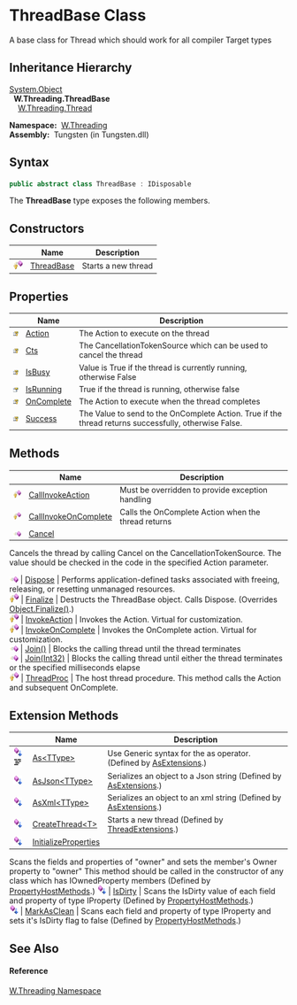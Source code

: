 ThreadBase Class
================
  A base class for Thread which should work for all compiler Target types


Inheritance Hierarchy
---------------------
[System.Object][1]  
  **W.Threading.ThreadBase**  
    [W.Threading.Thread][2]  

  **Namespace:**  [W.Threading][3]  
  **Assembly:**  Tungsten (in Tungsten.dll)

Syntax
------

```csharp
public abstract class ThreadBase : IDisposable
```

The **ThreadBase** type exposes the following members.


Constructors
------------

                    | Name            | Description         
------------------- | --------------- | ------------------- 
![Protected method] | [ThreadBase][4] | Starts a new thread 


Properties
----------

                      | Name            | Description                                                                                           
--------------------- | --------------- | ----------------------------------------------------------------------------------------------------- 
![Protected property] | [Action][5]     | The Action to execute on the thread                                                                   
![Protected property] | [Cts][6]        | The CancellationTokenSource which can be used to cancel the thread                                    
![Protected property] | [IsBusy][7]     | Value is True if the thread is currently running, otherwise False                                     
![Public property]    | [IsRunning][8]  | True if the thread is running, otherwise false                                                        
![Protected property] | [OnComplete][9] | The Action to execute when the thread completes                                                       
![Protected property] | [Success][10]   | The Value to send to the OnComplete Action. True if the thread returns successfully, otherwise False. 


Methods
-------

                    | Name                       | Description                                                                                                                                     
------------------- | -------------------------- | ----------------------------------------------------------------------------------------------------------------------------------------------- 
![Protected method] | [CallInvokeAction][11]     | Must be overridden to provide exception handling                                                                                                
![Protected method] | [CallInvokeOnComplete][12] | Calls the OnComplete Action when the thread returns                                                                                             
![Public method]    | [Cancel][13]               | 
Cancels the thread by calling Cancel on the CancellationTokenSource. The value should be checked in the code in the specified Action parameter.
 
![Public method]    | [Dispose][14]              | Performs application-defined tasks associated with freeing, releasing, or resetting unmanaged resources.                                        
![Protected method] | [Finalize][15]             | Destructs the ThreadBase object. Calls Dispose. (Overrides [Object.Finalize()][16].)                                                            
![Protected method] | [InvokeAction][17]         | Invokes the Action. Virtual for customization.                                                                                                  
![Protected method] | [InvokeOnComplete][18]     | Invokes the OnComplete action. Virtual for customization.                                                                                       
![Public method]    | [Join()][19]               | Blocks the calling thread until the thread terminates                                                                                           
![Public method]    | [Join(Int32)][20]          | Blocks the calling thread until either the thread terminates or the specified milliseconds elapse                                               
![Protected method] | [ThreadProc][21]           | The host thread procedure. This method calls the Action and subsequent OnComplete.                                                              


Extension Methods
-----------------

                                          | Name                       | Description                                                                                                                                                                                                                      
----------------------------------------- | -------------------------- | -------------------------------------------------------------------------------------------------------------------------------------------------------------------------------------------------------------------------------- 
![Public Extension Method]![Code example] | [As&lt;TType>][22]         | Use Generic syntax for the as operator. (Defined by [AsExtensions][23].)                                                                                                                                                         
![Public Extension Method]                | [AsJson&lt;TType>][24]     | Serializes an object to a Json string (Defined by [AsExtensions][23].)                                                                                                                                                           
![Public Extension Method]                | [AsXml&lt;TType>][25]      | Serializes an object to an xml string (Defined by [AsExtensions][23].)                                                                                                                                                           
![Public Extension Method]                | [CreateThread&lt;T>][26]   | Starts a new thread (Defined by [ThreadExtensions][27].)                                                                                                                                                                         
![Public Extension Method]                | [InitializeProperties][28] | 
Scans the fields and properties of "owner" and sets the member's Owner property to "owner" This method should be called in the constructor of any class which has IOwnedProperty members
 (Defined by [PropertyHostMethods][29].) 
![Public Extension Method]                | [IsDirty][30]              | 
Scans the IsDirty value of each field and property of type IProperty
 (Defined by [PropertyHostMethods][29].)                                                                                                                 
![Public Extension Method]                | [MarkAsClean][31]          | 
Scans each field and property of type IProperty and sets it's IsDirty flag to false
 (Defined by [PropertyHostMethods][29].)                                                                                                  


See Also
--------

#### Reference
[W.Threading Namespace][3]  

[1]: http://msdn.microsoft.com/en-us/library/e5kfa45b
[2]: ../Thread/README.md
[3]: ../README.md
[4]: _ctor.md
[5]: Action.md
[6]: Cts.md
[7]: IsBusy.md
[8]: IsRunning.md
[9]: OnComplete.md
[10]: Success.md
[11]: CallInvokeAction.md
[12]: CallInvokeOnComplete.md
[13]: Cancel.md
[14]: Dispose.md
[15]: Finalize.md
[16]: http://msdn.microsoft.com/en-us/library/4k87zsw7
[17]: InvokeAction.md
[18]: InvokeOnComplete.md
[19]: Join.md
[20]: Join_1.md
[21]: ThreadProc.md
[22]: ../../W/AsExtensions/As__1.md
[23]: ../../W/AsExtensions/README.md
[24]: ../../W/AsExtensions/AsJson__1.md
[25]: ../../W/AsExtensions/AsXml__1.md
[26]: ../ThreadExtensions/CreateThread__1.md
[27]: ../ThreadExtensions/README.md
[28]: ../../W/PropertyHostMethods/InitializeProperties.md
[29]: ../../W/PropertyHostMethods/README.md
[30]: ../../W/PropertyHostMethods/IsDirty.md
[31]: ../../W/PropertyHostMethods/MarkAsClean.md
[32]: ../../_icons/Help.png
[Protected method]: ../../_icons/protmethod.gif "Protected method"
[Protected property]: ../../_icons/protproperty.gif "Protected property"
[Public property]: ../../_icons/pubproperty.gif "Public property"
[Public method]: ../../_icons/pubmethod.gif "Public method"
[Public Extension Method]: ../../_icons/pubextension.gif "Public Extension Method"
[Code example]: ../../_icons/CodeExample.png "Code example"